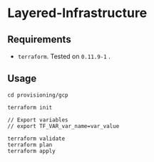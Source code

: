 # Layered-Infrastructure

## Requirements
- `terraform`. Tested on `0.11.9-1` .

## Usage

```
cd provisioning/gcp

terraform init

// Export variables
// export TF_VAR_var_name=var_value

terraform validate
terraform plan
terraform apply
```

